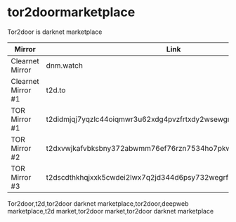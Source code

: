 # tor2doormarketplace
Tor2door is darknet marketplace


| Mirror  | Link  |
| ------------- | ------------- |
| Clearnet Mirror  | dnm.watch  |
| Clearnet Mirror #1 | t2d.to  |
| TOR Mirror #1 | t2didmjqj7yqzlc44oiqmwr3u62xdg4pvzfrtxdy2wsewgrt2zelwhyd.onion  |
| TOR Mirror #2 | t2dxvwjkafvbksbny372abwmm76ef76rzn7534ho7pkwcqbs4vqgzmid.onion  |
| TOR Mirror #3 | t2dscdthkhqjxxk5cwdei2lwx7q2jd344d6psy732wegrfidn2hls6ad.onion  |


Tor2door,t2d,tor2door darknet marketplace,tor2door,deepweb marketplace,t2d market,tor2door market,tor2door darknet marketplace

